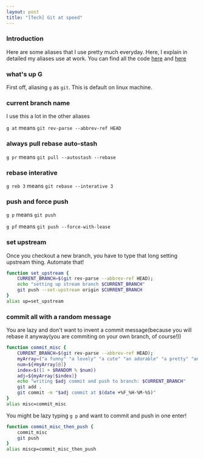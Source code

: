```yaml
---
layout: post
title: "[Tech] Git at speed"
---
```

### Introduction
Here are some aliases that I use pretty much everyday. Here, I explain in detailed my aliases use at work. You can find all the code [here](https://github.com/quynhdinh/files/blob/main/bash_aliases) and [here](https://github.com/quynhdinh/files/blob/main/gitconfig)

### what's up G
First off, aliasing `g` as `git`. This is default on linux machine.
### current branch name
I use this a lot in the other aliases

`g at` means `git rev-parse --abbrev-ref HEAD`
### always pull rebase auto-stash
`g pr` means `git pull --autostash --rebase`
### rebase interative
`g reb 3` means `git rebase --interative 3`
### push and force push
`g p` means `git push`

`g pf` means `git push --force-with-lease`
### set upstream
Once you checkout a new branch, you have to type that long setting upstream thing. Automate that!
```bash
function set_upstream {
    CURRENT_BRANCH=$(git rev-parse --abbrev-ref HEAD);
    echo "setting up stream branch $CURRENT_BRANCH"
    git push --set-upstream origin $CURRENT_BRANCH
}
alias up=set_upstream
```
### commit all with a random message
You are lazy and don't want to invent a commit message(because you will rebase it anyway(you are commiting on your own branch, of course!))
```bash
function commit_misc {
    CURRENT_BRANCH=$(git rev-parse --abbrev-ref HEAD);
    myArray=("a funny" "a lovely" "a cute" "an adorable" "a pretty" "an elegant" "a charming" "a gorgeous" "a stunning")
    num=${#myArray[@]}
    index=$((1 + $RANDOM % $num))
    adj=${myArray[$index]}
    echo "writing $adj commit and push to branch: $CURRENT_BRANCH"
    git add .
    git commit -m "$adj commit at $(date +%F_%H-%M-%S)"
}
alias misc=commit_misc
```
You might be lazy typing `g p` and want to commit and push in one enter!
```bash
function commit_misc_then_push {
    commit_misc
    git push
}
alias miscp=commit_misc_then_push
```
